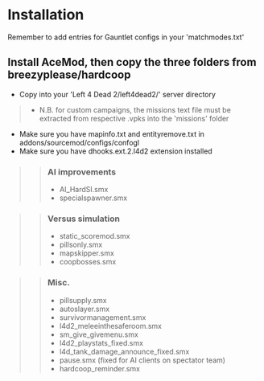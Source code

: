 # Installation  

Remember to add entries for Gauntlet configs in your 'matchmodes.txt'

## Install AceMod, then copy the three folders from breezyplease/hardcoop
>
 * Copy into your 'Left 4 Dead 2/left4dead2/' server directory
> * N.B. for custom campaigns, the missions text file   must be extracted from respective .vpks into the 'missions' folder
 * Make sure you have mapinfo.txt and entityremove.txt in addons/sourcemod/configs/confogl  
 * Make sure you have dhooks.ext.2.l4d2 extension installed
 
>> ### AI improvements   
>>  * AI_HardSI.smx  
>>  * specialspawner.smx  

>> ### Versus simulation
>>  * static_scoremod.smx
>>  * pillsonly.smx
>>  * mapskipper.smx
>>  * coopbosses.smx
 
>> ### Misc.
>>  * pillsupply.smx  
>>  * autoslayer.smx  
>>  * survivormanagement.smx  
>>  * l4d2_meleeinthesaferoom.smx  
>>  * sm_give_givemenu.smx    
>>  * l4d2_playstats_fixed.smx     
>>  * l4d_tank_damage_announce_fixed.smx      
>>  * pause.smx (fixed for AI clients on spectator team)  
>>  * hardcoop_reminder.smx  


